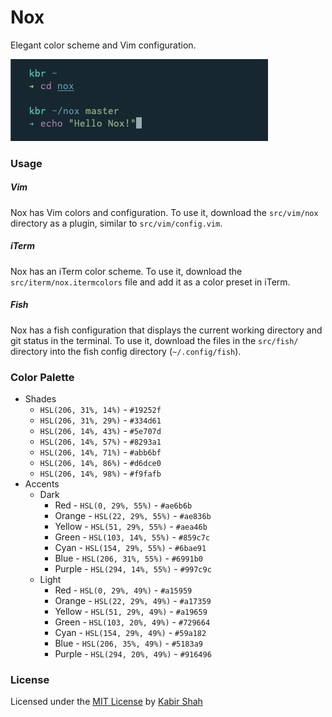 # Nox

Elegant color scheme and Vim configuration.

![Nox](https://github.com/kbrsh/nox/raw/master/img/Nox.png)

### Usage

##### Vim

Nox has Vim colors and configuration. To use it, download the `src/vim/nox` directory as a plugin, similar to `src/vim/config.vim`.

##### iTerm

Nox has an iTerm color scheme. To use it, download the `src/iterm/nox.itermcolors` file and add it as a color preset in iTerm.

##### Fish

Nox has a fish configuration that displays the current working directory and git status in the terminal. To use it, download the files in the `src/fish/` directory into the fish config directory (`~/.config/fish`).

### Color Palette

* Shades
	* `HSL(206, 31%, 14%)` - `#19252f`
	* `HSL(206, 31%, 29%)` - `#334d61`
	* `HSL(206, 14%, 43%)` - `#5e707d`
	* `HSL(206, 14%, 57%)` - `#8293a1`
	* `HSL(206, 14%, 71%)` - `#abb6bf`
	* `HSL(206, 14%, 86%)` - `#d6dce0`
	* `HSL(206, 14%, 98%)` - `#f9fafb`
* Accents
	* Dark
		* Red - `HSL(0, 29%, 55%)` - `#ae6b6b`
		* Orange - `HSL(22, 29%, 55%)` - `#ae836b`
		* Yellow - `HSL(51, 29%, 55%)` - `#aea46b`
		* Green - `HSL(103, 14%, 55%)` - `#859c7c`
		* Cyan - `HSL(154, 29%, 55%)` - `#6bae91`
		* Blue - `HSL(206, 31%, 55%)` - `#6991b0`
		* Purple - `HSL(294, 14%, 55%)` - `#997c9c`
	* Light
		* Red - `HSL(0, 29%, 49%)` - `#a15959`
		* Orange - `HSL(22, 29%, 49%)` - `#a17359`
		* Yellow - `HSL(51, 29%, 49%)` - `#a19659`
		* Green - `HSL(103, 20%, 49%)` - `#729664`
		* Cyan - `HSL(154, 29%, 49%)` - `#59a182`
		* Blue - `HSL(206, 35%, 49%)` - `#5183a9`
		* Purple - `HSL(294, 20%, 49%)` - `#916496`

### License

Licensed under the [MIT License](https://kbrsh.github.io/license) by [Kabir Shah](https://kabir.sh)
